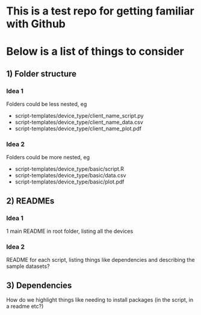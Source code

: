 # This is a test repo for getting familiar with Github

# Below is a list of things to consider

## 1) Folder structure
### Idea 1
Folders could be less nested, eg
* script-templates/device_type/client_name_script.py
* script-templates/device_type/client_name_data.csv
* script-templates/device_type/client_name_plot.pdf

### Idea 2
Folders could be more nested, eg
* script-templates/device_type/basic/script.R
* script-templates/device_type/basic/data.csv
* script-templates/device_type/basic/plot.pdf

## 2) READMEs
### Idea 1
1 main README in root folder, listing all the devices

### Idea 2
README for each script, listing things like dependencies and describing the sample datasets?

## 3) Dependencies
How do we highlight things like needing to install packages (in the script, in a readme etc?)
